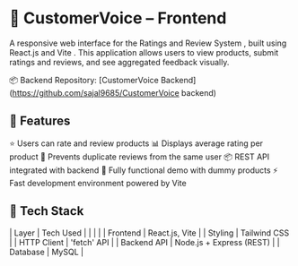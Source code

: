 # 🎤 CustomerVoice – Frontend

A responsive web interface for the Ratings and Review System , built using React.js and Vite . This application allows users to view products, submit ratings and reviews, and see aggregated feedback visually.
 
📦 Backend Repository: [CustomerVoice Backend](https://github.com/sajal9685/CustomerVoice  backend)

      

## 🚀 Features

   ⭐ Users can rate and review products
   📊 Displays average rating per product
   🛑 Prevents duplicate reviews from the same user
   📦 REST API integrated with backend
   🧪 Fully functional demo with dummy products
   ⚡ Fast development environment powered by Vite 

      

## 🧱 Tech Stack

| Layer    | Tech Used         |
|                          |                                                        |
| Frontend  | React.js, Vite       |
| Styling   | Tailwind CSS        |
| HTTP Client |   'fetch' API        |
| Backend API | Node.js + Express (REST)  |
| Database  | MySQL           |

      
